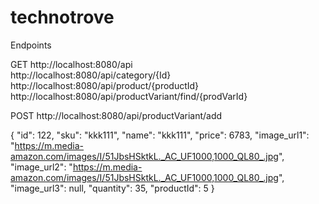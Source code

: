 # technotrove

Endpoints

GET
http://localhost:8080/api <br>
http://localhost:8080/api/category/{Id}
http://localhost:8080/api/product/{productId}
http://localhost:8080/api/productVariant/find/{prodVarId}

POST
http://localhost:8080/api/productVariant/add

{
  "id": 122,
  "sku": "kkk111",
    "name": "kkk111",
    "price": 6783,
    "image_url1": "https://m.media-amazon.com/images/I/51JbsHSktkL._AC_UF1000,1000_QL80_.jpg",
    "image_url2": "https://m.media-amazon.com/images/I/51JbsHSktkL._AC_UF1000,1000_QL80_.jpg",
    "image_url3": null,
    "quantity": 35,
    "productId": 5
}
